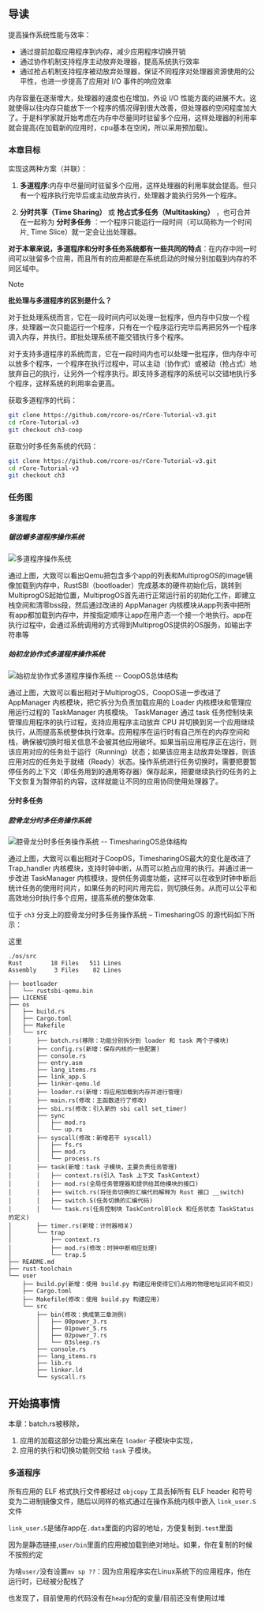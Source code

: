 ## 导读

提高操作系统性能与效率：

- 通过提前加载应用程序到内存，减少应用程序切换开销
- 通过协作机制支持程序主动放弃处理器，提高系统执行效率
- 通过抢占机制支持程序被动放弃处理器，保证不同程序对处理器资源使用的公平性，也进一步提高了应用对 I/O 事件的响应效率

内存容量在逐渐增大，处理器的速度也在增加，外设 I/O 性能方面的进展不大。这就使得以往内存只能放下一个程序的情况得到很大改善，但处理器的空闲程度加大了。于是科学家就开始考虑在内存中尽量同时驻留多个应用，这样处理器的利用率就会提高(在加载新的应用时，cpu基本在空闲，所以采用预加载)。

### 本章目标

实现这两种方案（并联）：

1. **多道程序**:内存中尽量同时驻留多个应用，这样处理器的利用率就会提高。但只有一个程序执行完毕后或主动放弃执行，处理器才能执行另外一个程序。

2. **分时共享（Time Sharing）** 或 **抢占式多任务（Multitasking）** ，也可合并在一起称为 **分时多任务** ：一个程序只能运行一段时间（可以简称为一个时间片, Time Slice）就一定会让出处理器。

**对于本章来说，多道程序和分时多任务系统都有一些共同的特点**：在内存中同一时间可以驻留多个应用，而且所有的应用都是在系统启动的时候分别加载到内存的不同区域中。

> [!note]
>
> **批处理与多道程序的区别是什么？**
>
> 对于批处理系统而言，它在一段时间内可以处理一批程序，但内存中只放一个程序，处理器一次只能运行一个程序，只有在一个程序运行完毕后再把另外一个程序调入内存，并执行。即批处理系统不能交错执行多个程序。
>
> 对于支持多道程序的系统而言，它在一段时间内也可以处理一批程序，但内存中可以放多个程序，一个程序在执行过程中，可以主动（协作式）或被动（抢占式）地放弃自己的执行，让另外一个程序执行。即支持多道程序的系统可以交错地执行多个程序，这样系统的利用率会更高。

获取多道程序的代码：

```bash
git clone https://github.com/rcore-os/rCore-Tutorial-v3.git
cd rCore-Tutorial-v3
git checkout ch3-coop
```

获取分时多任务系统的代码：

```bash
git clone https://github.com/rcore-os/rCore-Tutorial-v3.git
cd rCore-Tutorial-v3
git checkout ch3
```

### 任务图

#### 多道程序

##### 锯齿螈多道程序操作系统

![多道程序操作系统](./assets/jcy-multiprog-os-detail.png)

通过上图，大致可以看出Qemu把包含多个app的列表和MultiprogOS的image镜像加载到内存中，RustSBI（bootloader）完成基本的硬件初始化后，跳转到MultiprogOS起始位置，MultiprogOS首先进行正常运行前的初始化工作，即建立栈空间和清零bss段，然后通过改进的 AppManager 内核模块从app列表中把所有app都加载到内存中，并按指定顺序让app在用户态一个接一个地执行。app在执行过程中，会通过系统调用的方式得到MultiprogOS提供的OS服务，如输出字符串等

##### 始初龙协作式多道程序操作系统

![始初龙协作式多道程序操作系统 -- CoopOS总体结构](./assets/more-task-multiprog-os-detail.png)

通过上图，大致可以看出相对于MultiprogOS，CoopOS进一步改进了 AppManager 内核模块，把它拆分为负责加载应用的 Loader 内核模块和管理应用运行过程的 TaskManager 内核模块。 TaskManager 通过 task 任务控制块来管理应用程序的执行过程，支持应用程序主动放弃 CPU  并切换到另一个应用继续执行，从而提高系统整体执行效率。应用程序在运行时有自己所在的内存空间和栈，确保被切换时相关信息不会被其他应用破坏。如果当前应用程序正在运行，则该应用对应的任务处于运行（Running）状态；如果该应用主动放弃处理器，则该应用对应的任务处于就绪（Ready）状态。操作系统进行任务切换时，需要把要暂停任务的上下文（即任务用到的通用寄存器）保存起来，把要继续执行的任务的上下文恢复为暂停前的内容，这样就能让不同的应用协同使用处理器了。

#### 分时多任务

##### 腔骨龙分时多任务操作系统

![腔骨龙分时多任务操作系统 -- TimesharingOS总体结构](./assets/time-task-multiprog-os-detail.png)

通过上图，大致可以看出相对于CoopOS，TimesharingOS最大的变化是改进了 Trap_handler 内核模块，支持时钟中断，从而可以抢占应用的执行。并通过进一步改进 TaskManager 内核模块，提供任务调度功能，这样可以在收到时钟中断后统计任务的使用时间片，如果任务的时间片用完后，则切换任务。从而可以公平和高效地分时执行多个应用，提高系统的整体效率.

位于 `ch3` 分支上的腔骨龙分时多任务操作系统 – TimesharingOS 的源代码如下所示：

这里

```
./os/src
Rust        18 Files   511 Lines
Assembly     3 Files    82 Lines

├── bootloader
│   └── rustsbi-qemu.bin
├── LICENSE
├── os
│   ├── build.rs
│   ├── Cargo.toml
│   ├── Makefile
│   └── src
│       ├── batch.rs(移除：功能分别拆分到 loader 和 task 两个子模块)
│       ├── config.rs(新增：保存内核的一些配置)
│       ├── console.rs
│       ├── entry.asm
│       ├── lang_items.rs
│       ├── link_app.S
│       ├── linker-qemu.ld
│       ├── loader.rs(新增：将应用加载到内存并进行管理)
│       ├── main.rs(修改：主函数进行了修改)
│       ├── sbi.rs(修改：引入新的 sbi call set_timer)
│       ├── sync
│       │   ├── mod.rs
│       │   └── up.rs
│       ├── syscall(修改：新增若干 syscall)
│       │   ├── fs.rs
│       │   ├── mod.rs
│       │   └── process.rs
│       ├── task(新增：task 子模块，主要负责任务管理)
│       │   ├── context.rs(引入 Task 上下文 TaskContext)
│       │   ├── mod.rs(全局任务管理器和提供给其他模块的接口)
│       │   ├── switch.rs(将任务切换的汇编代码解释为 Rust 接口 __switch)
│       │   ├── switch.S(任务切换的汇编代码)
│       │   └── task.rs(任务控制块 TaskControlBlock 和任务状态 TaskStatus 的定义)
│       ├── timer.rs(新增：计时器相关)
│       └── trap
│           ├── context.rs
│           ├── mod.rs(修改：时钟中断相应处理)
│           └── trap.S
├── README.md
├── rust-toolchain
└── user
    ├── build.py(新增：使用 build.py 构建应用使得它们占用的物理地址区间不相交)
    ├── Cargo.toml
    ├── Makefile(修改：使用 build.py 构建应用)
    └── src
        ├── bin(修改：换成第三章测例)
        │   ├── 00power_3.rs
        │   ├── 01power_5.rs
        │   ├── 02power_7.rs
        │   └── 03sleep.rs
        ├── console.rs
        ├── lang_items.rs
        ├── lib.rs
        ├── linker.ld
        └── syscall.rs
```

## 开始搞事情

本章：batch.rs被移除，

1. 应用的加载这部分功能分离出来在 `loader` 子模块中实现，
2. 应用的执行和切换功能则交给 `task` 子模块。

### 多道程序

所有应用的 ELF 格式执行文件都经过 `objcopy` 工具丢掉所有 ELF header 和符号变为二进制镜像文件，随后以同样的格式通过在操作系统内核中嵌入 `link_user.S` 文件

`link_user.S`是储存app在`.data`里面的内容的地址，方便复制到`.test`里面

因为是静态链接,`user/bin`里面的应用被加载到绝对地址。如果，你在复制的时候不按照约定



为啥`user/`没有设置`mv sp ??`：因为应用程序实在Linux系统下的应用程序，他在运行时，已经被分配栈了

也发现了，目前使用的代码没有在`heap`分配的变量/目前还没有使用过堆



